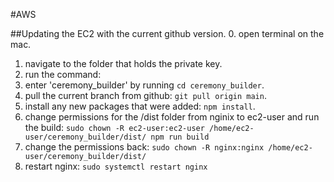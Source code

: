 #AWS

##Updating the EC2 with the current github version.
0. open terminal on the mac.
1. navigate to the folder that holds the private key.
2. run the command: 
3. enter 'ceremony_builder' by running `cd ceremony_builder`.
4. pull the current branch from github: `git pull origin main`.
5. install any new packages that were added: `npm install`.
6. change permissions for the /dist folder from nginix to ec2-user and run the build: `sudo chown -R ec2-user:ec2-user /home/ec2-user/ceremony_builder/dist/
npm run build`
7. change the permissions back: `sudo chown -R nginx:nginx /home/ec2-user/ceremony_builder/dist/`
8. restart nginx: `sudo systemctl restart nginx`

